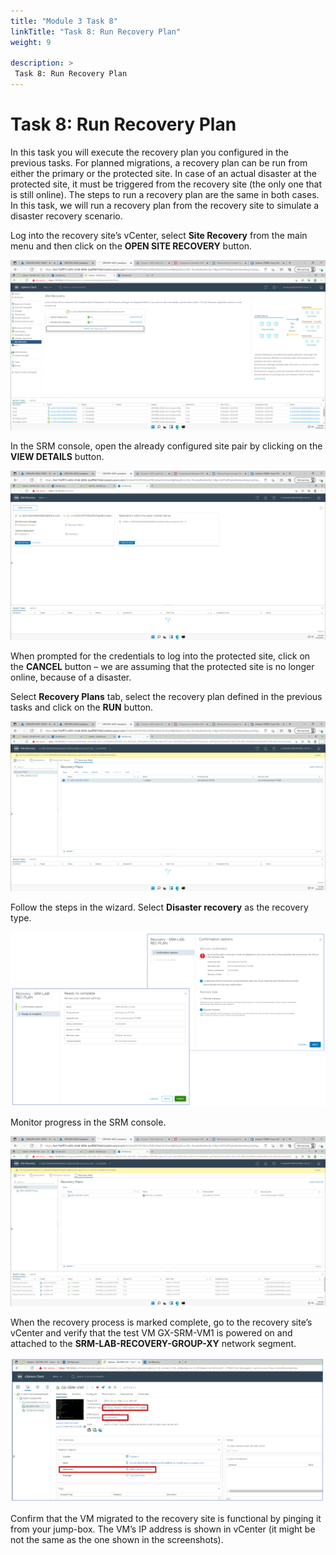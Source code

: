 ```yaml
---
title: "Module 3 Task 8"
linkTitle: "Task 8: Run Recovery Plan"
weight: 9

description: >
 Task 8: Run Recovery Plan
---
```


# Task 8: Run Recovery Plan

In this task you will execute the recovery plan you configured in the previous
tasks. For planned migrations, a recovery plan can be run from either the
primary or the protected site. In case of an actual disaster at the protected
site, it must be triggered from the recovery site (the only one that is still
online). The steps to run a recovery plan are the same in both cases. In this
task, we will run a recovery plan from the recovery site to simulate a disaster
recovery scenario.

Log into the recovery site’s vCenter, select **Site Recovery** from the main menu
and then click on the **OPEN SITE RECOVERY** button.

![](6298644b3c2ce6c468bcb7180c3c242b.png)

In the SRM console, open the already configured site pair by clicking on the
**VIEW DETAILS** button.

![](72c14be77e2a9704bb8bf532fbfde88d.png)

When prompted for the credentials to log into the protected site, click on the
**CANCEL** button – we are assuming that the protected site is no longer online,
because of a disaster.

Select **Recovery Plans** tab, select the recovery plan defined in the previous
tasks and click on the **RUN** button.

![](e4f9251addacb0419bf6a1b68d22b433.png)

Follow the steps in the wizard. Select **Disaster recovery** as the recovery type.

![](983099f790d5c5fbc6f6ead4ce7797a9.png)

Monitor progress in the SRM console.

![](29fe754125734784267785cdc277877b.png)

When the recovery process is marked complete, go to the recovery site’s vCenter
and verify that the test VM GX-SRM-VM1 is powered on and attached to the
**SRM-LAB-RECOVERY-GROUP-XY** network segment.

![](f68b43883ab5bc938e33ddac1c96f63d.png)

Confirm that the VM migrated to the recovery site is functional by pinging it
from your jump-box. The VM’s IP address is shown in vCenter (it might be not the
same as the one shown in the screenshots).

